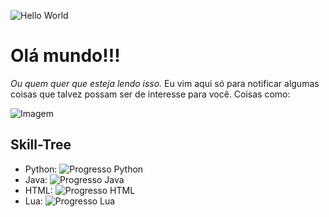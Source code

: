 ![Hello World](https://media.tenor.com/mGgWY8RkgYMAAAAC/hello-world.gif)

# Olá mundo!!!
_Ou quem quer que esteja lendo isso._
Eu vim aqui só para notificar algumas coisas que talvez possam ser de interesse para você. Coisas como:

![Imagem](http://blob.firecast.com.br/blobs/BQSJQBMA_2859473/65011067b57242bd016ccac6.jpg)
## Skill-Tree
- Python: ![Progresso Python](https://progress-bar.dev/66/ "Progresso Python")
- Java: ![Progresso Java](https://progress-bar.dev/32/ "Progresso Java")
- HTML: ![Progresso HTML](https://progress-bar.dev/15/ "Progresso HTML")
- Lua: ![Progresso Lua](https://progress-bar.dev/75/ "Progresso Lua")
